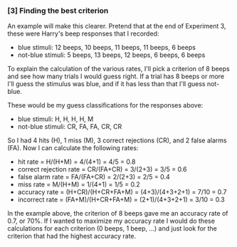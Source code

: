 ### [3] Finding the best criterion

An example will make this clearer. Pretend that at the end of Experiment 3, these were Harry's beep responses that I recorded:

* blue stimuli: 12 beeps, 10 beeps, 11 beeps, 11 beeps, 6 beeps
* not-blue stimuli: 5 beeps, 13 beeps, 12 beeps, 6 beeps, 6 beeps

To explain the calculation of the various rates, I'll pick a criterion of 8 beeps and see how many trials I would guess right. If a trial has 8 beeps or more I'll guess the stimulus was blue, and if it has less than that I'll guess not-blue.

These would be my guess classifications for the responses above:

* blue stimuli: H, H, H, H, M
* not-blue stimuli: CR, FA, FA, CR, CR

So I had 4 hits (H), 1 miss (M), 3 correct rejections (CR), and 2 false alarms (FA). Now I can calculate the following rates:

* hit rate = H/(H+M) = 4/(4+1) = 4/5 = 0.8
* correct rejection rate = CR/(FA+CR) = 3/(2+3) = 3/5 = 0.6
* false alarm rate = FA/(FA+CR) = 2/(2+3) = 2/5 = 0.4
* miss rate = M/(H+M) = 1/(4+1) = 1/5 = 0.2
* accuracy rate = (H+CR)/(H+CR+FA+M) = (4+3)/(4+3+2+1) = 7/10 = 0.7 
* incorrect rate = (FA+M)/(H+CR+FA+M) = (2+1)/(4+3+2+1) = 3/10 = 0.3

In the example above, the criterion of 8 beeps gave me an accuracy rate of 0.7, or 70%. If I wanted to maximize my accuracy rate I would do these calculations for each criterion (0 beeps, 1 beep, ...) and just look for the criterion that had the highest accuracy rate.
